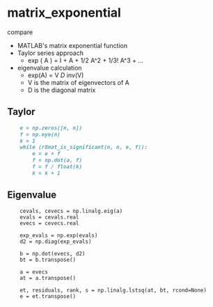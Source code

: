 # matrix_exponential

compare

- MATLAB's matrix exponential function
- Taylor series approach
  - exp ( A ) = I + A + 1/2 A^2 + 1/3! A^3 + ...
- eigenvalue calculation
  - exp(A) = V *D* inv(V)
  - V is the matrix of eigenvectors of A
  - D is the diagonal matrix

## Taylor

```markdown
    e = np.zeros([n, n])
    f = np.eye(n)
    k = 1
    while (r8mat_is_significant(n, n, e, f)):
        e = e + f
        f = np.dot(a, f)
        f = f / float(k)
        k = k + 1
```

## Eigenvalue

```makrdown
    cevals, cevecs = np.linalg.eig(a)
    evals = cevals.real
    evecs = cevecs.real

    exp_evals = np.exp(evals)
    d2 = np.diag(exp_evals)

    b = np.dot(evecs, d2)
    bt = b.transpose()

    a = evecs
    at = a.transpose()

    et, residuals, rank, s = np.linalg.lstsq(at, bt, rcond=None)
    e = et.transpose()
```

